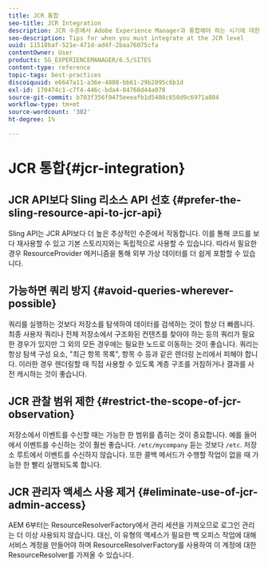 ```yaml
---
title: JCR 통합
seo-title: JCR Integration
description: JCR 수준에서 Adobe Experience Manager과 통합해야 하는 시기에 대한 몇 가지 팁을 알아봅니다.
seo-description: Tips for when you must integrate at the JCR level
uuid: 11518baf-521e-471d-ad4f-2baa76075cfa
contentOwner: User
products: SG_EXPERIENCEMANAGER/6.5/SITES
content-type: reference
topic-tags: best-practices
discoiquuid: e6647a11-a36e-4808-bb61-29b2895c6b1d
exl-id: 170474c1-c7f4-446c-bda4-84768d44a078
source-git-commit: b703f356f9475eeeafb1d5408c650d9c6971a804
workflow-type: tm+mt
source-wordcount: '302'
ht-degree: 1%

---
```


# JCR 통합{#jcr-integration}

## JCR API보다 Sling 리소스 API 선호 {#prefer-the-sling-resource-api-to-jcr-api}

Sling API는 JCR API보다 더 높은 추상적인 수준에서 작동합니다. 이를 통해 코드를 보다 재사용할 수 있고 기본 스토리지와는 독립적으로 사용할 수 있습니다. 따라서 필요한 경우 ResourceProvider 메커니즘을 통해 외부 가상 데이터를 더 쉽게 포함할 수 있습니다.

## 가능하면 쿼리 방지 {#avoid-queries-wherever-possible}

쿼리를 실행하는 것보다 저장소를 탐색하여 데이터를 검색하는 것이 항상 더 빠릅니다. 최종 사용자 쿼리나 전체 저장소에서 구조화된 컨텐츠를 찾아야 하는 등의 쿼리가 필요한 경우가 있지만 그 외의 모든 경우에는 필요한 노드로 이동하는 것이 좋습니다. 쿼리는 항상 탐색 구성 요소, &quot;최근 항목 목록&quot;, 항목 수 등과 같은 렌더링 논리에서 피해야 합니다. 이러한 경우 렌더링할 때 직접 사용할 수 있도록 계층 구조를 거침하거나 결과를 사전 캐시하는 것이 좋습니다.

## JCR 관찰 범위 제한 {#restrict-the-scope-of-jcr-observation}

저장소에서 이벤트를 수신할 때는 가능한 한 범위를 좁히는 것이 중요합니다. 예를 들어에서 이벤트를 수신하는 것이 훨씬 좋습니다. `/etc/mycompany` 듣는 것보다 `/etc`. 저장소 루트에서 이벤트를 수신하지 않습니다. 또한 콜백 메서드가 수행할 작업이 없을 때 가능한 한 빨리 실행되도록 합니다.

## JCR 관리자 액세스 사용 제거 {#eliminate-use-of-jcr-admin-access}

AEM 6부터는 ResourceResolverFactory에서 관리 세션을 가져오므로 로그인 관리는 더 이상 사용되지 않습니다. 대신, 이 유형의 액세스가 필요한 백 오피스 작업에 대해 서비스 계정을 만들어야 하며 ResourceResolverFactory를 사용하여 이 계정에 대한 ResourceResolver를 가져올 수 있습니다.
